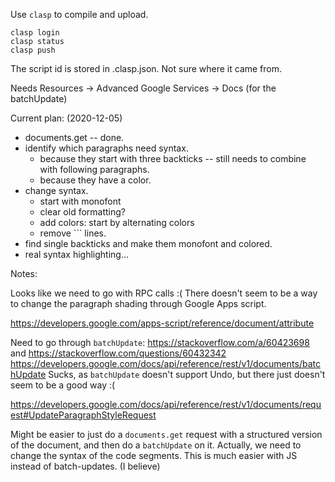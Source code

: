 Use `clasp` to compile and upload.

```
clasp login
clasp status
clasp push
```

The script id is stored in .clasp.json.
Not sure where it came from.

Needs Resources -> Advanced Google Services -> Docs (for the batchUpdate)

Current plan: (2020-12-05)
- documents.get  -- done.
- identify which paragraphs need syntax.
  * because they start with three backticks -- still needs to combine with following paragraphs.
  * because they have a color.
- change syntax.
  * start with monofont
  * clear old formatting?
  * add colors: start by alternating colors
  * remove ``` lines.
- find single backticks and make them monofont and colored.
- real syntax highlighting...

Notes:

Looks like we need to go with RPC calls :(
There doesn't seem to be a way to change the paragraph shading through
  Google Apps script.

https://developers.google.com/apps-script/reference/document/attribute

Need to go through `batchUpdate`:
https://stackoverflow.com/a/60423698 and https://stackoverflow.com/questions/60432342
https://developers.google.com/docs/api/reference/rest/v1/documents/batchUpdate
Sucks, as `batchUpdate` doesn't support Undo, but there just doesn't seem to be a good way :(

https://developers.google.com/docs/api/reference/rest/v1/documents/request#UpdateParagraphStyleRequest

Might be easier to just do a `documents.get` request with a structured version of the document, and then do a `batchUpdate` on it.
Actually, we need to change the syntax of the code segments. This is much easier with JS instead of batch-updates. (I believe)

